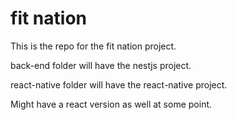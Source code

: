 # fit nation

This is the repo for the fit nation project.

back-end folder will have the nestjs project.

react-native folder will have the react-native project.

Might have a react version as well at some point.
